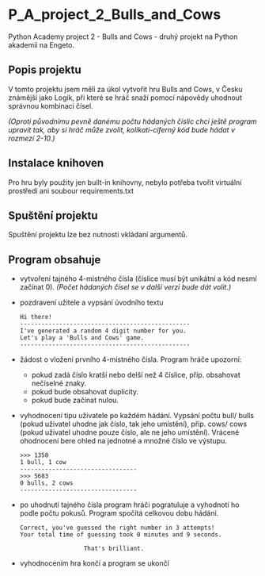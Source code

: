 # P_A_project_2_Bulls_and_Cows
Python Academy project 2 - Bulls and Cows - druhý projekt na Python akademii na Engeto.

## Popis projektu
V tomto projektu jsem měli za úkol vytvořit hru Bulls and Cows, v Česku známější jako Logik, při které se hráč snaží pomocí nápovědy uhodnout správnou kombinaci čísel. 

*(Oproti původnímu pevně danému počtu hádaných číslic chci ještě program upravit tak, aby si hráč může zvolit, kolikati-ciferný kód bude hádat v rozmezí 2-10.)*

## Instalace knihoven
Pro hru byly použity jen built-in knihovny, nebylo potřeba tvořit virtuální prostředí ani soubour requirements.txt

## Spuštění projektu
Spuštění projektu lze bez nutnosti vkládaní argumentů.

## Program obsahuje
- vytvoření tajného 4-místného čísla (číslice musí být unikátní a kód nesmí začínat 0). *(Počet hádaných čísel se v další verzi bude dát volit.)*

- pozdravení užitele a vypsání úvodního textu
    ```
    Hi there!
    ------------------------------------------------
    I've generated a random 4 digit number for you.
    Let's play a 'Bulls and Cows' game.
    ------------------------------------------------
    ```
- žádost o vložení prvního 4-místného čísla. Program hráče upozorní:
     - pokud zadá číslo kratší nebo delší než 4 číslice, příp. obsahovat nečíselné znaky.
    - pokud bude obsahovat duplicity.
    - pokud bude začínat nulou.


- vyhodnocení tipu uživatele po každém hádání. Vypsání počtu bull/ bulls (pokud uživatel uhodne jak číslo, tak jeho umístění), příp. cows/ cows (pokud uživatel uhodne pouze číslo, ale ne jeho umístění). Vrácené ohodnocení bere ohled na jednotné a množné číslo ve výstupu.
    ```
    >>> 1358
    1 bull, 1 cow
    ---------------------------------
    >>> 5683
    0 bulls, 2 cows
    ---------------------------------
    ```

- po uhodnutí tajného čísla program hráči pogratuluje a vyhodnotí ho podle počtu pokusů. Program spočítá celkovou dobu hádání.
    ```
    Correct, you've guessed the right number in 3 attempts!
    Your total time of guessing took 0 minutes and 9 seconds.

                      That's brilliant.
    ```
- vyhodnocením hra končí a program se ukončí




